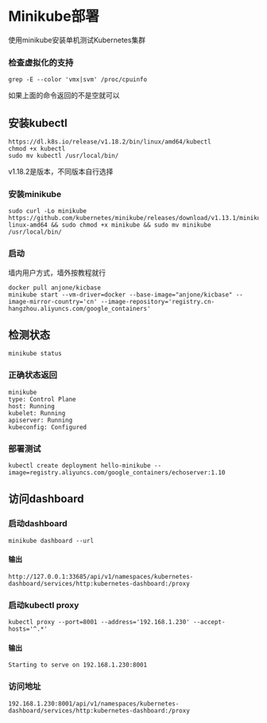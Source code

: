 # Minikube部署

使用minikube安装单机测试Kubernetes集群

### 检查虚拟化的支持

```
grep -E --color 'vmx|svm' /proc/cpuinfo
```

如果上面的命令返回的不是空就可以

## 安装kubectl

```
https://dl.k8s.io/release/v1.18.2/bin/linux/amd64/kubectl
chmod +x kubectl
sudo mv kubectl /usr/local/bin/
```

v1.18.2是版本，不同版本自行选择

### 安装minikube

```
sudo curl -Lo minikube https://github.com/kubernetes/minikube/releases/download/v1.13.1/minikube-linux-amd64 && sudo chmod +x minikube && sudo mv minikube /usr/local/bin/
```

### 启动

墙内用户方式，墙外按教程就行

```
docker pull anjone/kicbase
minikube start --vm-driver=docker --base-image="anjone/kicbase" --image-mirror-country='cn' --image-repository='registry.cn-hangzhou.aliyuncs.com/google_containers'
```

## 检测状态

```
minikube status
```

### 正确状态返回

```
minikube
type: Control Plane
host: Running
kubelet: Running
apiserver: Running
kubeconfig: Configured
```

### 部署测试
```
kubectl create deployment hello-minikube --image=registry.aliyuncs.com/google_containers/echoserver:1.10
```

## 访问dashboard

###  启动dashboard

```
minikube dashboard --url
```
#### 输出
```
http://127.0.0.1:33685/api/v1/namespaces/kubernetes-dashboard/services/http:kubernetes-dashboard:/proxy
```

### 启动kubectl proxy
```
kubectl proxy --port=8001 --address='192.168.1.230' --accept-hosts='^.*'
```
#### 输出
```
Starting to serve on 192.168.1.230:8001
```
### 访问地址
```
192.168.1.230:8001/api/v1/namespaces/kubernetes-dashboard/services/http:kubernetes-dashboard:/proxy
```


